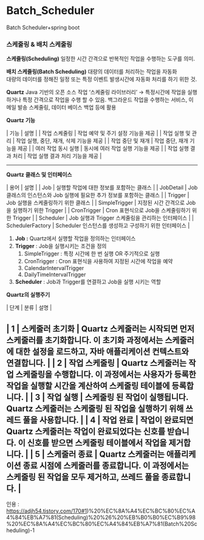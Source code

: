 # Batch_Scheduler
Batch Scheduler+spring boot

### 스케줄링 & 배치 스케줄링

**스케줄링(Scheduling)**
  일정한 시간 간격으로 반복적인 작업을 수행하는 도구를 의미.
    

**배치 스케줄링(Batch Scheduling)**
  대량의 데이터를 처리하는 작업을 자동화    
  대량의 데이터를 정해진 일정 또는 특정 이벤트 발생시간에 자동화 처리를 하기 위한 것.
    

**Quartz**
Java 기반의 오픈 소스 작업 ‘스케줄링 라이브러리’  → 특정시간에 작업을 실행하거나 특정 간격으로 작업을 수행 할 수 있음.
백그라운드 작업을 수행하는 서비스, 이메일 발송 스케줄링, 데이터 베이스 백업 등에 활용

**Quartz 기능**

| 기능               | 설명 |
| 작업 스케줄링       | 작업 예약 및 주기 설정 기능을 제공  |
| 작업 실행 및 관리   | 작업 실행, 중단, 재개, 삭제 기능을 제공  |
| 작업 중단 및 재개   | 작업 중단, 재개 기능을 제공 |
| 여러 작업 동시 실행 | 동시에 여러 작업 실행 기능을 제공 |
| 작업 실행 결과 처리 | 작업 실행 결과 처리 기능을 제공 |

---

**Quartz 클래스 및 인터페이스**

| 용어              | 설명 |
| Job               | 실행할 작업에 대한 정보를 포함하는 클래스 |
| JobDetail         | Job 클래스의 인스턴스와 Job 실행에 필요한 추가 정보를 포함하는 클래스 |
| Trigger           | Job 실행을 스케줄링하기 위한 클래스 |
| SimpleTrigger     | 지정된 시간 간격으로 Job을 실행하기 위한 Trigger |
| CronTrigger       | Cron 표현식으로 Job을 스케줄링하기 위한 Trigger |
| Scheduler         | Job 실행과 Trigger 스케줄링을 관리하는 인터페이스 |
| SchedulerFactory  | Scheduler 인스턴스를 생성하고 구성하기 위한 인터페이스 |
1. **Job :** Quartz에서 실행할 작업을 정의하는 인터페이스
2. **Trigger** : Job을 실행시키는 조건을 정의
    1. SimpleTrigger : 특정 시간에 한 번 실행 OR 주기적으로 실행
    2. CronTrigger : Cron 표현식을 사용하여 지정된 시간에 작업을 예약
    3. CalendarIntervalTrigger
    4. DailyTimeIntervalTrigger
3. **Scheduler** : Job과 Trigger를 연결하고 Job을 실행 시키는 역할

**Quartz의 실행주기**

| 단계  | 분류               | 설명 |

| 1    | 스케줄러 초기화       | Quartz 스케줄러는 시작되면 먼저 스케줄러를 초기화합니다. 이 초기화 과정에서는 스케줄러에 대한 설정을 로드하고, 자바 애플리케이션 컨텍스트와 연결합니다. |
| 2    | 작업 스케줄링         | Quartz 스케줄러는 작업 스케줄링을 수행합니다. 이 과정에서는 사용자가 등록한 작업을 실행할 시간을 계산하여 스케줄링 테이블에 등록합니다. |
| 3    | 작업 실행             | 스케줄링 된 작업이 실행됩니다. Quartz 스케줄러는 스케줄링 된 작업을 실행하기 위해 쓰레드 풀을 사용합니다. |
| 4    | 작업 완료             | 작업이 완료되면 Quartz 스케줄러는 작업이 완료되었다는 신호를 받습니다. 이 신호를 받으면 스케줄링 테이블에서 작업을 제거합니다. |
| 5    | 스케줄러 종료         | Quartz 스케줄러는 애플리케이션 종료 시점에 스케줄러를 종료합니다. 이 과정에서는 스케줄링 된 작업을 모두 제거하고, 쓰레드 풀을 종료합니다. |
---------------------------------------------------------------------------------------------------------------------------------------------------------------------------------------------



인용 : https://adjh54.tistory.com/170#1)%20%EC%8A%A4%EC%BC%80%EC%A4%84%EB%A7%81(Scheduling)%20%26%20%EB%B0%B0%EC%B9%98%20%EC%8A%A4%EC%BC%80%EC%A4%84%EB%A7%81(Batch%20Scheduling)-1
